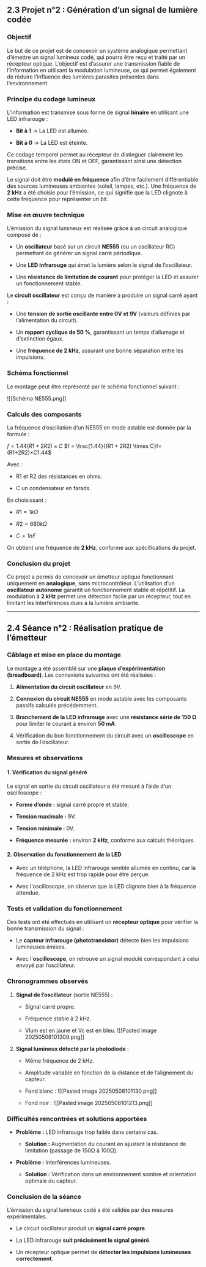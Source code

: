## **2.3 Projet n°2 : Génération d’un signal de lumière codée**

### **Objectif**

Le but de ce projet est de concevoir un système analogique permettant d’émettre un signal lumineux codé, qui pourra être reçu et traité par un récepteur optique. L’objectif est d’assurer une transmission fiable de l’information en utilisant la modulation lumineuse, ce qui permet également de réduire l’influence des lumières parasites présentes dans l’environnement.

### **Principe du codage lumineux**

L’information est transmise sous forme de signal **binaire** en utilisant une LED infrarouge :

- **Bit à 1** → La LED est allumée.
    
- **Bit à 0** → La LED est éteinte.
    

Ce codage temporel permet au récepteur de distinguer clairement les transitions entre les états ON et OFF, garantissant ainsi une détection précise.

Le signal doit être **modulé en fréquence** afin d’être facilement différentiable des sources lumineuses ambiantes (soleil, lampes, etc.). Une fréquence de **2 kHz** a été choisie pour l’émission, ce qui signifie que la LED clignote à cette fréquence pour représenter un bit.

### **Mise en œuvre technique**

L’émission du signal lumineux est réalisée grâce à un circuit analogique composé de :

- Un **oscillateur** basé sur un circuit **NE555** (ou un oscillateur RC) permettant de générer un signal carré périodique.
    
- Une **LED infrarouge** qui émet la lumière selon le signal de l’oscillateur.
    
- Une **résistance de limitation de courant** pour protéger la LED et assurer un fonctionnement stable.


Le **circuit oscillateur** est conçu de manière à produire un signal carré ayant :

- Une **tension de sortie oscillante entre 0V et 9V** (valeurs définies par l’alimentation du circuit).
    
- Un **rapport cyclique de 50 %**, garantissant un temps d’allumage et d’extinction égaux.
    
- Une **fréquence de 2 kHz**, assurant une bonne séparation entre les impulsions.
    

### **Schéma fonctionnel**

Le montage peut être représenté par le schéma fonctionnel suivant :

![[Schéma NE555.png]]

### **Calculs des composants**

La fréquence d’oscillation d’un NE555 en mode astable est donnée par la formule :

$f=1.44(R1+2R2)×C$
$f = \frac{1.44}{(R1 + 2R2) \times C}f=(R1+2R2)×C1.44​$

Avec :

- R1 et R2 des résistances en ohms.
    
- C un condensateur en farads.
    

En choisissant :

- $R1=1kΩ$
    
- $R2=680kΩ$
    
- $C=1nF$
    

On obtient une fréquence de **2 kHz**, conforme aux spécifications du projet.

### **Conclusion du projet**

Ce projet a permis de concevoir un émetteur optique fonctionnant uniquement en **analogique**, sans microcontrôleur. L’utilisation d’un **oscillateur autonome** garantit un fonctionnement stable et répétitif. La modulation à **2 kHz** permet une détection facile par un récepteur, tout en limitant les interférences dues à la lumière ambiante.

---

## **2.4 Séance n°2 : Réalisation pratique de l’émetteur**

### **Câblage et mise en place du montage**

Le montage a été assemblé sur une **plaque d’expérimentation (breadboard)**. Les connexions suivantes ont été réalisées :

1. **Alimentation du circuit oscillateur** en 9V.
    
2. **Connexion du circuit NE555** en mode astable avec les composants passifs calculés précédemment.
    
3. **Branchement de la LED infrarouge** avec une **résistance série de 150 Ω** pour limiter le courant à environ **50 mA**.
    
4. Vérification du bon fonctionnement du circuit avec un **oscilloscope** en sortie de l’oscillateur.
    

### **Mesures et observations**

#### **1. Vérification du signal généré**

Le signal en sortie du circuit oscillateur a été mesuré à l’aide d’un oscilloscope :

- **Forme d’onde :** signal carré propre et stable.
    
- **Tension maximale :** 9V.
    
- **Tension minimale :** 0V.
    
- **Fréquence mesurée :** environ **2 kHz**, conforme aux calculs théoriques.
    

#### **2. Observation du fonctionnement de la LED**

- Avec un téléphone, la LED infrarouge semble allumée en continu, car la fréquence de 2 kHz est trop rapide pour être perçue.
    
- Avec l'oscilloscope, on observe que la LED clignote bien à la fréquence attendue.
    

### **Tests et validation du fonctionnement**

Des tests ont été effectués en utilisant un **récepteur optique** pour vérifier la bonne transmission du signal :

- Le **capteur infrarouge (phototransistor)** détecte bien les impulsions lumineuses émises.
    
- Avec l'**oscilloscope**, on retrouve un signal modulé correspondant à celui envoyé par l’oscillateur.
    

### **Chronogrammes observés**

1. **Signal de l’oscillateur** (sortie NE555) :
    
    - Signal carré propre.
        
    - Fréquence stable à 2 kHz.
		
	- Vlum est en jaune et Vc est en bleu.
	 ![[Pasted image 20250508101309.png]]
	
2. **Signal lumineux détecté par la photodiode** :
    
    - Même fréquence de 2 kHz.
        
    - Amplitude variable en fonction de la distance et de l’alignement du capteur.
	    
    - Fond blanc :
     ![[Pasted image 20250508101130.png]]
	- Fond noir :
	![[Pasted image 20250508101213.png]]
### **Difficultés rencontrées et solutions apportées**

- **Problème :** LED infrarouge trop faible dans certains cas.
    
    - **Solution :** Augmentation du courant en ajustant la résistance de limitation (passage de 150Ω à 100Ω).
        
- **Problème :** Interférences lumineuses.
    
    - **Solution :** Vérification dans un environnement sombre et orientation optimale du capteur.
        

### **Conclusion de la séance**

L’émission du signal lumineux codé a été validée par des mesures expérimentales.

- Le circuit oscillateur produit un **signal carré propre**.
    
- La LED infrarouge **suit précisément le signal généré**.
    
- Un récepteur optique permet de **détecter les impulsions lumineuses correctement**.